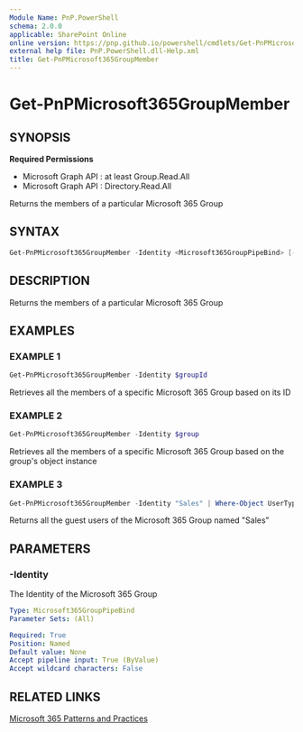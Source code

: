 ```yaml
---
Module Name: PnP.PowerShell
schema: 2.0.0
applicable: SharePoint Online
online version: https://pnp.github.io/powershell/cmdlets/Get-PnPMicrosoft365GroupMember.html
external help file: PnP.PowerShell.dll-Help.xml
title: Get-PnPMicrosoft365GroupMember
---
```

  
# Get-PnPMicrosoft365GroupMember

## SYNOPSIS

**Required Permissions**

  * Microsoft Graph API : at least Group.Read.All
  * Microsoft Graph API : Directory.Read.All

Returns the members of a particular Microsoft 365 Group

## SYNTAX

```powershell
Get-PnPMicrosoft365GroupMember -Identity <Microsoft365GroupPipeBind> [-UserType <String>] 
```

## DESCRIPTION
Returns the members of a particular Microsoft 365 Group

## EXAMPLES

### EXAMPLE 1
```powershell
Get-PnPMicrosoft365GroupMember -Identity $groupId
```

Retrieves all the members of a specific Microsoft 365 Group based on its ID

### EXAMPLE 2
```powershell
Get-PnPMicrosoft365GroupMember -Identity $group
```

Retrieves all the members of a specific Microsoft 365 Group based on the group's object instance

### EXAMPLE 3
```powershell
Get-PnPMicrosoft365GroupMember -Identity "Sales" | Where-Object UserType -eq Guest
```

Returns all the guest users of the Microsoft 365 Group named "Sales"

## PARAMETERS

### -Identity
The Identity of the Microsoft 365 Group

```yaml
Type: Microsoft365GroupPipeBind
Parameter Sets: (All)

Required: True
Position: Named
Default value: None
Accept pipeline input: True (ByValue)
Accept wildcard characters: False
```

## RELATED LINKS

[Microsoft 365 Patterns and Practices](https://aka.ms/m365pnp)